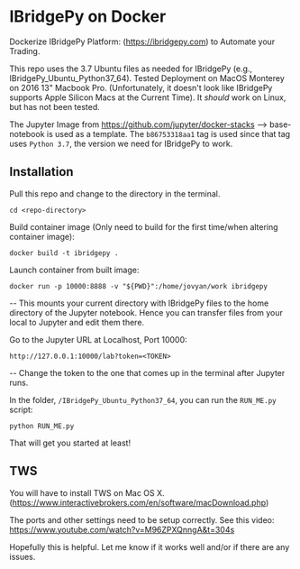 # IBridgePy on Docker 

Dockerize IBridgePy Platform: (https://ibridgepy.com) to Automate your Trading.

This repo uses the 3.7 Ubuntu files as needed for IBridgePy (e.g., IBridgePy_Ubuntu_Python37_64). Tested Deployment on MacOS Monterey on 2016 13" Macbook Pro. (Unfortunately, it doesn't look like IBridgePy supports Apple Silicon Macs at the Current Time). It *should* work on Linux, but has not been tested.

The Jupyter Image from https://github.com/jupyter/docker-stacks --> base-notebook is used as a template. The `b86753318aa1` tag is used since that tag uses `Python 3.7`, the version we need for IBridgePy to work.

## Installation

 Pull this repo and change to the directory in the terminal.
 
 ```cd <repo-directory>```

 Build container image (Only need to build for the first time/when altering container image):
 
 ```docker build -t ibridgepy .```

 Launch container from built image:
 
 ```docker run -p 10000:8888 -v "${PWD}":/home/jovyan/work ibridgepy```
 
-- This mounts your current directory with IBridgePy files to the home directory of the Jupyter notebook. Hence you can transfer files from your local to Jupyter and edit them there.

Go to the Jupyter URL at Localhost, Port 10000:

```http://127.0.0.1:10000/lab?token=<TOKEN>```

-- Change the token to the one that comes up in the terminal after Jupyter runs.

In the folder, `/IBridgePy_Ubuntu_Python37_64`, you can run the `RUN_ME.py` script:

`python RUN_ME.py`

That will get you started at least!

## TWS
You will have to install TWS on Mac OS X. (https://www.interactivebrokers.com/en/software/macDownload.php)

The ports and other settings need to be setup correctly. See this video: https://www.youtube.com/watch?v=M96ZPXQnngA&t=304s

Hopefully this is helpful. Let me know if it works well and/or if there are any issues.
